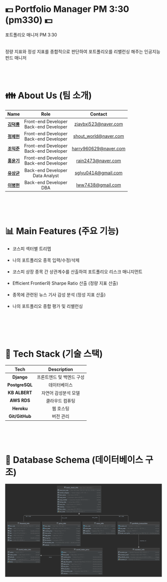 # :dollar: Portfolio Manager PM 3:30 (pm330) :dollar:
포트폴리오 매니저 PM 3:30<br />
<br />
<br />
정량 지표와 정성 지표를 종합적으로 판단하여 포트폴리오를 리밸런싱 해주는 인공지능 펀드 매니저<br />
<br />
<br />
<br />
# :family: About Us (팀 소개) 
|  **Name**  |                **Role**                |      **Contact**      |
|:----------:|:--------------------------------------:|:---------------------:|
| **[김덕룡](https://github.com/zjavbxj523)** | Front-end Developer<br/>Back-end Developer |  zjavbxj523@naver.com |
| **[정제헌](https://github.com/jeheonee)** | Front-end Developer<br/>Back-end Developer | shout_world@naver.com |
| **[조익준](https://github.com/harry7435)** | Front-end Developer<br/>Back-end Developer | harry960629@naver.com |
| **[홍윤기](https://github.com/rain2473)** | Front-end Developer<br/>Back-end Developer |   rain2473@naver.com  |
| **[유상균](https://github.com/WMD-spec)** |     Back-end Developer<br/>Data Analyst    |  sglyu0414@gmail.com  |
| **[이병헌](https://github.com/ByeongHeonLee)** |         Back-end Developer<br/>DBA         |   lww7438@gmail.com   |
<br />
<br />
<br />

# :bar_chart: Main Features (주요 기능) 
- 코스피 섹터별 트리멥<br /><br />
- 나의 포트폴리오 종목 입력/수정/삭제<br /><br />
- 코스피 상장 종목 간 상관계수를 산출하여 포트폴리오 리스크 매니지먼트<br /><br />
- Efficient Frontier와 Sharpe Ratio 산출 (정량 지표 산출)<br /><br />
- 종목에 관련된 뉴스 기사 감성 분석 (정성 지표 산출)<br /><br />
- 나의 포트폴리오 종합 평가 및 리밸런싱<br /><br />
<br />
<br />
<br />

# :wrench: Tech Stack (기술 스택) 
|    **Tech**    |      **Description**      |
|:--------------:|:-------------------------:|
|   **Django**   | 프론트엔드 및 백엔드 구성 |
| **PostgreSQL** |        데이터베이스       |
|  **KB ALBERT** |    자연어 감성분석 모델   |
|   **AWS RDS**  |      클라우드 컴퓨팅      |
|   **Heroku**   |         웹 호스팅         |
| **Git/GitHub** |         버전 관리         |
<br />
<br />
<br />

# :triangular_ruler: Database Schema (데이터베이스 구조) 
![Screenshot](/data/Schema.png)
